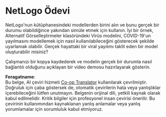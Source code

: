 <!--
CO_OP_TRANSLATOR_METADATA:
{
  "original_hash": "cf654ca60c7f86c8dad28596fb42994b",
  "translation_date": "2025-08-26T07:32:42+00:00",
  "source_file": "lessons/6-Other/23-MultiagentSystems/assignment.md",
  "language_code": "tr"
}
-->
# NetLogo Ödevi

NetLogo'nun kütüphanesindeki modellerden birini alın ve bunu gerçek bir durumu olabildiğince yakından simüle etmek için kullanın. İyi bir örnek, Alternatif Görselleştirmeler klasöründeki Virüs modelini, COVID-19'un yayılmasını modellemek için nasıl kullanılabileceğini gösterecek şekilde uyarlamak olabilir. Gerçek hayattaki bir viral yayılımı taklit eden bir model oluşturabilir misiniz?

Çalışmanızı bir kopya kaydederek ve modelin gerçek bir durumla nasıl bağlantılı olduğunu açıklayan bir video demosu hazırlayarak gösterin.

**Feragatname**:  
Bu belge, AI çeviri hizmeti [Co-op Translator](https://github.com/Azure/co-op-translator) kullanılarak çevrilmiştir. Doğruluk için çaba göstersek de, otomatik çevirilerin hata veya yanlışlıklar içerebileceğini lütfen unutmayın. Belgenin orijinal dili, yetkili kaynak olarak kabul edilmelidir. Kritik bilgiler için profesyonel insan çevirisi önerilir. Bu çevirinin kullanımından kaynaklanan yanlış anlamalar veya yanlış yorumlamalar için sorumluluk kabul etmiyoruz.